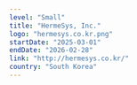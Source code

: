 ```yaml
---
level: "Small"
title: "HermeSys, Inc."
logo: "hermesys.co.kr.png"
startDate: "2025-03-01"
endDate: "2026-02-28"
link: "http://hermesys.co.kr/"
country: "South Korea"
---
```

